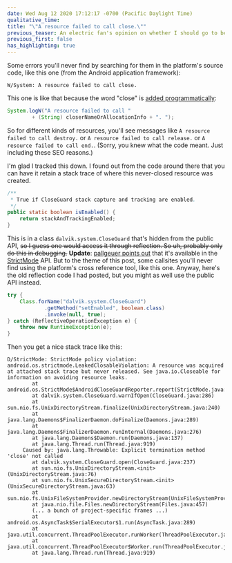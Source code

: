 ```yaml
---
date: Wed Aug 12 2020 17:12:17 -0700 (Pacific Daylight Time)
qualitative_time: 
title: "\"A resource failed to call close.\""
previous_teaser: An electric fan's opinion on whether I should go to bed earlier
previous_first: false
has_highlighting: true
---
```

Some errors you'll never find by searching for them in the platform's source code, like this one (from the Android application framework):

```
W/System: A resource failed to call close.
```

This one is like that because the word "close" is [added programmatically](https://cs.android.com/android/platform/superproject/+/android-10.0.0_r30:libcore/dalvik/src/main/java/dalvik/system/CloseGuard.java;l=279):

```java
System.logW("A resource failed to call "
        + (String) closerNameOrAllocationInfo + ". ");
```

So for different kinds of resources, you'll see messages like `A resource failed to call destroy.` or `A resource failed to call release.` or `A resource failed to call end.`. (Sorry, you knew what the code meant. Just including these SEO reasons.)

I'm glad I tracked this down.
I found out from the code around there that you can have it retain a stack trace of where this never-closed resource was created.

```java
/**
 * True if CloseGuard stack capture and tracking are enabled.
 */
public static boolean isEnabled() {
    return stackAndTrackingEnabled;
}
```

This is in a class `dalvik.system.CloseGuard` that's hidden from the public API, ~~so I guess one would access it through reflection.
So uh, probably only do this in debugging.~~
**Update**: [pallgeuer points out](https://stackoverflow.com/a/64929520/1864688) that it's available in the [StrictMode](https://developer.android.com/reference/android/os/StrictMode.VmPolicy.Builder#detectLeakedClosableObjects()) API.
But to the theme of this post, some callsites you'll never find using the platform's cross reference tool, like this one.
Anyway, here's the old reflection code I had posted, but you might as well use the public API instead.

```java
try {
	Class.forName("dalvik.system.CloseGuard")
			.getMethod("setEnabled", boolean.class)
			.invoke(null, true);
} catch (ReflectiveOperationException e) {
	throw new RuntimeException(e);
}
```

Then you get a nice stack trace like this:

```
D/StrictMode: StrictMode policy violation: android.os.strictmode.LeakedClosableViolation: A resource was acquired at attached stack trace but never released. See java.io.Closeable for information on avoiding resource leaks.
        at android.os.StrictMode$AndroidCloseGuardReporter.report(StrictMode.java:1877)
        at dalvik.system.CloseGuard.warnIfOpen(CloseGuard.java:286)
        at sun.nio.fs.UnixDirectoryStream.finalize(UnixDirectoryStream.java:240)
        at java.lang.Daemons$FinalizerDaemon.doFinalize(Daemons.java:289)
        at java.lang.Daemons$FinalizerDaemon.runInternal(Daemons.java:276)
        at java.lang.Daemons$Daemon.run(Daemons.java:137)
        at java.lang.Thread.run(Thread.java:919)
     Caused by: java.lang.Throwable: Explicit termination method 'close' not called
        at dalvik.system.CloseGuard.open(CloseGuard.java:237)
        at sun.nio.fs.UnixDirectoryStream.<init>(UnixDirectoryStream.java:76)
        at sun.nio.fs.UnixSecureDirectoryStream.<init>(UnixSecureDirectoryStream.java:63)
        at sun.nio.fs.UnixFileSystemProvider.newDirectoryStream(UnixFileSystemProvider.java:436)
        at java.nio.file.Files.newDirectoryStream(Files.java:457)
        (... a bunch of project-specific frames ...)
        at android.os.AsyncTask$SerialExecutor$1.run(AsyncTask.java:289)
        at java.util.concurrent.ThreadPoolExecutor.runWorker(ThreadPoolExecutor.java:1167)
        at java.util.concurrent.ThreadPoolExecutor$Worker.run(ThreadPoolExecutor.java:641)
        at java.lang.Thread.run(Thread.java:919) 
```
